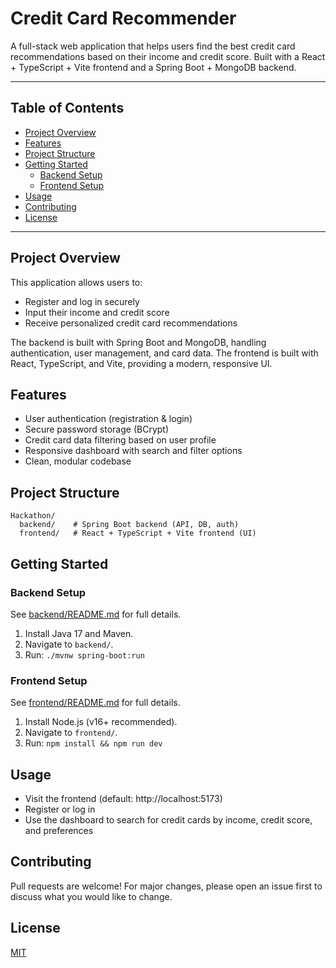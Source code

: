 # Credit Card Recommender

A full-stack web application that helps users find the best credit card recommendations based on their income and credit score. Built with a React + TypeScript + Vite frontend and a Spring Boot + MongoDB backend.

---

## Table of Contents
- [Project Overview](#project-overview)
- [Features](#features)
- [Project Structure](#project-structure)
- [Getting Started](#getting-started)
  - [Backend Setup](#backend-setup)
  - [Frontend Setup](#frontend-setup)
- [Usage](#usage)
- [Contributing](#contributing)
- [License](#license)

---

## Project Overview
This application allows users to:
- Register and log in securely
- Input their income and credit score
- Receive personalized credit card recommendations

The backend is built with Spring Boot and MongoDB, handling authentication, user management, and card data. The frontend is built with React, TypeScript, and Vite, providing a modern, responsive UI.

## Features
- User authentication (registration & login)
- Secure password storage (BCrypt)
- Credit card data filtering based on user profile
- Responsive dashboard with search and filter options
- Clean, modular codebase

## Project Structure
```
Hackathon/
  backend/    # Spring Boot backend (API, DB, auth)
  frontend/   # React + TypeScript + Vite frontend (UI)
```

## Getting Started

### Backend Setup
See [backend/README.md](backend/README.md) for full details.
1. Install Java 17 and Maven.
2. Navigate to `backend/`.
3. Run: `./mvnw spring-boot:run`

### Frontend Setup
See [frontend/README.md](frontend/README.md) for full details.
1. Install Node.js (v16+ recommended).
2. Navigate to `frontend/`.
3. Run: `npm install && npm run dev`

## Usage
- Visit the frontend (default: http://localhost:5173)
- Register or log in
- Use the dashboard to search for credit cards by income, credit score, and preferences

## Contributing
Pull requests are welcome! For major changes, please open an issue first to discuss what you would like to change.

## License
[MIT](LICENSE)
